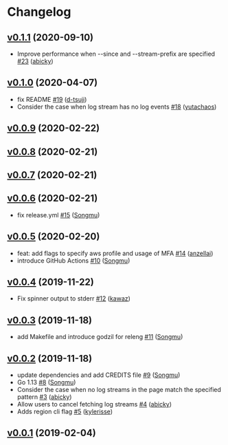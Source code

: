 # Changelog

## [v0.1.1](https://github.com/knqyf263/utern/compare/v0.1.0...v0.1.1) (2020-09-10)
* Improve performance when --since and --stream-prefix are specified [#23](https://github.com/knqyf263/utern/pull/23) ([abicky](https://github.com/abicky))

## [v0.1.0](https://github.com/knqyf263/utern/compare/v0.0.9...v0.1.0) (2020-04-07)

* fix README [#19](https://github.com/knqyf263/utern/pull/19) ([d-tsuji](https://github.com/d-tsuji))
* Consider the case when log stream has no log events [#18](https://github.com/knqyf263/utern/pull/18) ([yutachaos](https://github.com/yutachaos))

## [v0.0.9](https://github.com/knqyf263/utern/compare/v0.0.8...v0.0.9) (2020-02-22)


## [v0.0.8](https://github.com/knqyf263/utern/compare/v0.0.7...v0.0.8) (2020-02-21)


## [v0.0.7](https://github.com/knqyf263/utern/compare/v0.0.6...v0.0.7) (2020-02-21)


## [v0.0.6](https://github.com/knqyf263/utern/compare/v0.0.5...v0.0.6) (2020-02-21)

* fix release.yml [#15](https://github.com/knqyf263/utern/pull/15) ([Songmu](https://github.com/Songmu))

## [v0.0.5](https://github.com/knqyf263/utern/compare/v0.0.4...v0.0.5) (2020-02-20)

* feat: add flags to specify aws profile and usage of MFA [#14](https://github.com/knqyf263/utern/pull/14) ([anzellai](https://github.com/anzellai))
* introduce GitHub Actions [#10](https://github.com/knqyf263/utern/pull/10) ([Songmu](https://github.com/Songmu))

## [v0.0.4](https://github.com/knqyf263/utern/compare/v0.0.3...v0.0.4) (2019-11-22)

* Fix spinner output to stderr [#12](https://github.com/knqyf263/utern/pull/12) ([kawaz](https://github.com/kawaz))

## [v0.0.3](https://github.com/knqyf263/utern/compare/v0.0.2...v0.0.3) (2019-11-18)

* add Makefile and introduce godzil for releng [#11](https://github.com/knqyf263/utern/pull/11) ([Songmu](https://github.com/Songmu))

## [v0.0.2](https://github.com/knqyf263/utern/compare/v0.0.1...v0.0.2) (2019-11-18)

* update dependencies and add CREDITS file [#9](https://github.com/knqyf263/utern/pull/9) ([Songmu](https://github.com/Songmu))
* Go 1.13 [#8](https://github.com/knqyf263/utern/pull/8) ([Songmu](https://github.com/Songmu))
* Consider the case when no log streams in the page match the specified pattern [#3](https://github.com/knqyf263/utern/pull/3) ([abicky](https://github.com/abicky))
* Allow users to cancel fetching log streams [#4](https://github.com/knqyf263/utern/pull/4) ([abicky](https://github.com/abicky))
* Adds region cli flag [#5](https://github.com/knqyf263/utern/pull/5) ([kylerisse](https://github.com/kylerisse))

## [v0.0.1](https://github.com/knqyf263/utern/compare/1196f2e37600...v0.0.1) (2019-02-04)
